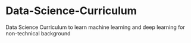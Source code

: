 # Data-Science-Curriculum
Data Science Curriculum to learn machine learning and deep learning for non-technical background
